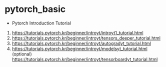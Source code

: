 # pytorch_basic

- Pytorch Introduction Tutorial
1) https://tutorials.pytorch.kr/beginner/introyt/introyt1_tutorial.html
2) https://tutorials.pytorch.kr/beginner/introyt/tensors_deeper_tutorial.html
3) https://tutorials.pytorch.kr/beginner/introyt/autogradyt_tutorial.html
4) https://tutorials.pytorch.kr/beginner/introyt/modelsyt_tutorial.html
(optional) https://tutorials.pytorch.kr/beginner/introyt/tensorboardyt_tutorial.html 
